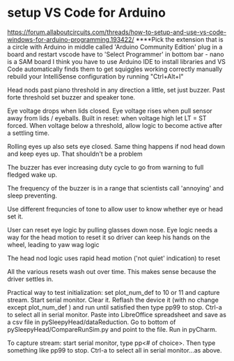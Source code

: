 # setup VS Code for Arduino
https://forum.allaboutcircuits.com/threads/how-to-setup-and-use-vs-code-windows-for-arduino-programming.193422/
****Pick the extension that is a circle with Arduino in middle called 'Arduino Community Edition'
  plug in a board and restart vscode
  have to 'Select Programmer' in bottom bar - nano is a SAM board
  I think you have to use Arduino IDE to install libraries and VS Code automatically finds them
  to get squiggles working correctly manually rebuild your IntelliSense configuration by running "Ctrl+Alt+I"


Head nods past piano threshold in any direction a little, set just buzzer.  Past forte threshold set buzzer and speaker tone.

Eye voltage drops when lids closed.  Eye voltage rises when pull sensor away from lids / eyeballs.  Built in reset:  when voltage high let LT = ST forced.  When voltage below a threshold, allow logic to become active after a settling time.

Rolling eyes up also sets eye closed.  Same thing happens if nod head down and keep eyes up.  That shouldn't be a problem

The buzzer has ever increasing duty cycle to go from warning to full fledged wake up.

The frequency of the buzzer is in a range that scientists call 'annoying' and sleep preventing.

Use different frequncies of tone to allow user to know whether eye or head set it.

User can reset eye logic by pulling glasses down nose.
Eye logic needs a way for the head motion to reset it so driver can keep his hands on the wheel, leading to yaw wag logic

The head nod logic uses rapid head motion ('not quiet' indication) to reset

All the various resets wash out over time.  This makes sense because the driver settles in.

Practical way to test initialization:  set plot_num_def to 10 or 11 and capture stream.  Start serial monitor.  Clear it.  Reflash the device it (with no change except plot_num_def ) and run until satisfied then type pp99 to stop.  Ctrl-a to select all in serial monitor.  Paste into LibreOffice spreadsheet and save as a csv file in pySleepyHead/dataReduction.  Go to bottom of pySleepyHead/CompareRunSim.py and point to the file.  Run in pyCharm.

To capture stream:  start serial monitor, type pp<# of choice>.  Then type something like pp99 to stop.  Ctrl-a to select all in serial monitor...as above.
